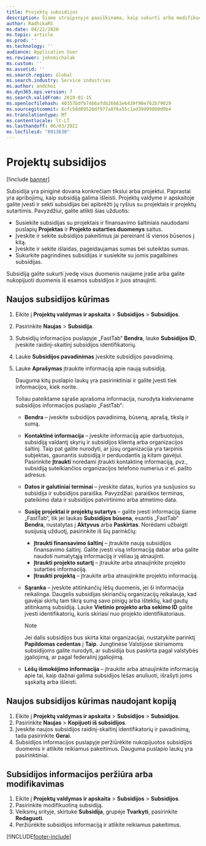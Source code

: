 ```yaml
---
title: Projektų subsidijos
description: Šiame straipsnyje paaiškinama, kaip sukurti arba modifikuoti dotaciją.
author: RadhikaRS
ms.date: 04/22/2020
ms.topic: article
ms.prod: ''
ms.technology: ''
audience: Application User
ms.reviewer: johnmichalak
ms.custom: ''
ms.assetid: ''
ms.search.region: Global
ms.search.industry: Service industries
ms.author: andchoi
ms.dyn365.ops.version: 7
ms.search.validFrom: 2019-01-15
ms.openlocfilehash: 40357bdfb74b6afdb26663e6439f90e762b79029
ms.sourcegitcommit: 6cfc50d89528df977a8f6a55c1ad39d99800d9b4
ms.translationtype: MT
ms.contentlocale: lt-LT
ms.lasthandoff: 06/03/2022
ms.locfileid: "8913630"
---
```

# <a name="project-grants"></a>Projektų subsidijos

[!include [banner](../includes/banner.md)]

Subsidija yra piniginė dovana konkrečiam tikslui arba projektui. Paprastai yra apribojimų, kaip subsidiją galima išleisti. Projektų valdyme ir apskaitoje galite įvesti ir sekti subsidijas bei apibrėžti jų ryšius su projektais ir projektų sutartimis. Pavyzdžiui, galite atlikti šias užduotis:

- Susiekite subsidijas su projektais ir finansavimo šaltiniais naudodami puslapių **Projektas** ir **Projekto sutarties duomenys** saitus.
- Įveskite ir sekite subsidijos pakeitimus jai pereinant iš vienos būsenos į kitą.
- Įveskite ir sekite išlaidas, pageidaujamas sumas bei suteiktas sumas.
- Sukurkite pagrindines subsidijas ir susiekite su jomis pagalbines subsidijas.

Subsidiją galite sukurti įvedę visus duomenis naujame įraše arba galite nukopijuoti duomenis iš esamos subsidijos ir juos atnaujinti.

## <a name="create-a-new-grant"></a>Naujos subsidijos kūrimas

1. Eikite į **Projektų valdymas ir apskaita** \> **Subsidijos** \> **Subsidijos**.
2. Pasirinkite **Naujas** \> **Subsidija**.
3. Subsidijų informacijos puslapyje „FastTab“ **Bendra**, lauke **Subsidijos ID**, įveskite raidinį-skaitinį subsidijos identifikatorių.
4. Lauke **Subsidijos pavadinimas** įveskite subsidijos pavadinimą.
5. Lauke **Aprašymas** įtraukite informaciją apie naują subsidiją.

    Dauguma kitų puslapio laukų yra pasirinktiniai ir galite įvesti tiek informacijos, kiek norite.

    Toliau pateiktame sąraše aprašoma informacija, nurodyta kiekviename subsidijos informacijos puslapio „FastTab“:

    - **Bendra** – įveskite subsidijos pavadinimą, būseną, aprašą, tikslą ir sumą.
    - **Kontaktinė informacija** – įveskite informaciją apie darbuotojus, subsidiją valdantį skyrių ir subsidijos klientą arba organizacijos šaltinį. Taip pat galite nurodyti, ar jūsų organizacija yra tarpinis subjektas, gaunantis subsidiją ir perduodantis ją kitam gavėjui. Pasirinkite **Įtraukti** norėdami įtraukti kontaktinę informaciją, pvz., subsidiją suteikiančios organizacijos telefono numerius ir el. pašto adresus.
    - **Datos ir galutiniai terminai** – įveskite datas, kurios yra susijusios su subsidija ir subsidijos paraiška. Pavyzdžiai: paraiškos terminas, pateikimo data ir subsidijos patvirtinimo arba atmetimo data.
    - **Susiję projektai ir projektų sutartys** – galite įvesti informaciją šiame „FastTab“, tik jei laukas **Subsidijos būsena**, esantis „FastTab“ **Bendra**, nustatytas į **Aktyvus** arba **Paskirtas**. Norėdami užbaigti susijusią užduotį, pasirinkite iš šių parinkčių:

        - **Įtraukti finansavimo šaltinį** – įtraukite naują subsidijos finansavimo šaltinį. Galite įvesti visą informaciją dabar arba galite naudoti numatytąją informaciją ir vėliau ją atnaujinti.
        - **Įtraukti projekto sutartį** – įtraukite arba atnaujinkite projekto sutarties informaciją.
        - **Įtraukti projektą** – įtraukite arba atnaujinkite projekto informaciją.

    - **Sąranka** – įveskite atitinkančių lėšų duomenis, jei ši informacija reikalinga. Daugelis subsidijas skiriančių organizacijų reikalauja, kad gavėjai skirtų tam tikrą sumą savo pinigų arba išteklių, kad gautų atitinkamą subsidiją. Lauke **Vietinio projekto arba sekimo ID** galite įvesti identifikatorių, kuris skiriasi nuo projekto identifikatoriaus.

        > [!NOTE]
        > Jei dalis subsidijos bus skirta kitai organizacijai, nustatykite parinktį **Papildomas cedentas** į **Taip**. Jungtinėse Valstijose skiriamoms subsidijoms galite nurodyti, ar subsidija bus paskirta pagal valstybės įgaliojimą, ar pagal federalinį įgaliojimą.

    - **Lėšų išmokėjimo informacija** – įtraukite arba atnaujinkite informaciją apie tai, kaip dažnai galima subsidijos lėšas anuliuoti, išrašyti joms sąskaitą arba išleisti.

## <a name="create-a-new-grant-from-a-copy"></a>Naujos subsidijos kūrimas naudojant kopiją

1. Eikite į **Projektų valdymas ir apskaita** \> **Subsidijos** \> **Subsidijos**.
2. Pasirinkite **Naujas** \> **Kopijuoti iš subsidijos**.
3. Įveskite naujos subsidijos raidinį-skaitinį identifikatorių ir pavadinimą, tada pasirinkite **Gerai**.
4. Subsidijos informacijos puslapyje peržiūrėkite nukopijuotos subsidijos duomenis ir atlikite reikiamus pakeitimus. Dauguma puslapio laukų yra pasirinktiniai.

## <a name="view-or-modify-grant-details"></a>Subsidijos informacijos peržiūra arba modifikavimas

1. Eikite į **Projektų valdymas ir apskaita** \> **Subsidijos** \> **Subsidijos**.
2. Pasirinkite modifikuotiną subsidiją.
3. Veiksmų srityje, skirtuke **Subsidija**, grupėje **Tvarkyti**, pasirinkite **Redaguoti**.
4. Peržiūrėkite subsidijos informaciją ir atlikite reikiamus pakeitimus.


[!INCLUDE[footer-include](../includes/footer-banner.md)]